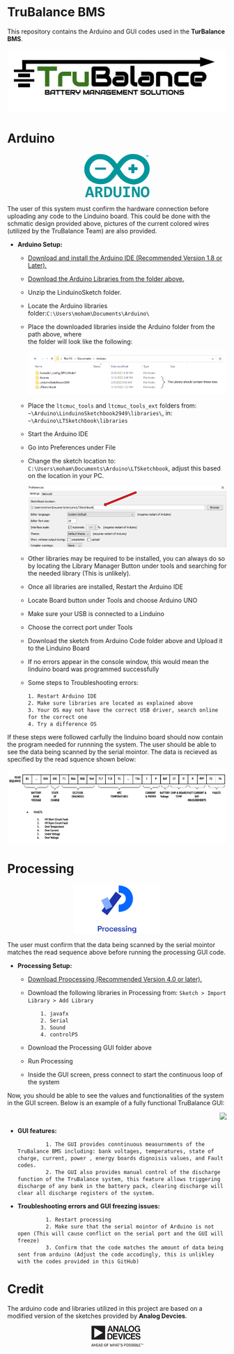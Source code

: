 # TruBalance BMS


This repository contains the Arduino and GUI codes used in the **TurBalance BMS**.

<p align="Center">
<img src="images/logo.JPG">
</p>

# Arduino


<p align="center">
<img src="images/arduino.png" width="150" height="100">
</p>
  

The user of this system must confirm the hardware connection before uploading any code to the Linduino board. This could be done with the schmatic design provided above, pictures of the current colored wires (utilized by the TruBalance Team) are also provided. 
  

 - **Arduino Setup:**
   
      - [Download and install the Arduino IDE (Recommended Version 1.8 or Later).](https://www.arduino.cc/en/software) 
      - [Download the Arduino Libraries from the folder above.](https://github.com/MohamadMerei1/TruBalance/tree/main/Arduino_Libraries)
      - Unzip the LinduinoSketch folder.
      - Locate the Arduino libraries folder:`C:\Users\moham\Documents\Arduino\`
      - Place the downloaded libraries inside the Arduino folder from the path above, where  
        the folder will look like the following:
        <p align="right">
        <img src="images/Untitled drawing.png">
        </p>
      - Place the `ltcmuc_tools` and `ltcmuc_tools_ext` folders from: `~\Arduino\LinduinoSketchbook2949\libraries\`, in:  
      `~\Arduino\LTSketchbook\libraries`
      - Start the Arduino IDE
      - Go into Preferences under File
      - Change the sketch location to: `C:\Users\moham\Documents\Arduino\LTSketchbook`, adjust this based on the location in your PC. 
        <p align="right">
        <img src="images/Capture1.PNG">
        </p>
      - Other libraries may be required to be installed, you can always do so by locating the Library Manager Button under tools and searching for the needed library (This is unlikely).
      - Once all libraries are installed, Restart the Arduino IDE
      - Locate Board button under Tools and choose Arduino UNO
      - Make sure your USB is connected to a Linduino 
      - Choose the correct port under Tools
      - Download the sketch from Arduino Code folder above and Upload it to the Linduino Board 
      - If no errors appear in the console window, this would mean the linduino board was programmed successfully
      - Some steps to Troubleshooting errors:  
      
            1. Restart Arduino IDE
            2. Make sure libraries are located as explained above
            3. Your OS may not have the correct USB driver, search online for the correct one
            4. Try a difference OS
        
If these steps were followed carfully the linduino board should now contain the program needed for runnning the system. The user should be able to see the data being scanned by the serial mointor. The data is recieved as specified by the read squence shown below: 
        <p align="right">
        <img src="images/Data Communication Sequence .png">
        </p>
# Processing

<p align="center">
<img src="images/processing.png" width="200height="150
</p>

The user must confirm that the data being scanned by the serial mointor matches the read sequence above before running the processing GUI code.
  

 - **Processing Setup:**
   
      - [Download Proocessing (Recommended Version 4.0 or later).](https://processing.org/download) 
      - Download the following libraries in Processing from: `Sketch > Import Library > Add Library` 
  
                1. javafx  
                2. Serial  
                3. Sound  
                4. controlP5
  
      - Download the Processing GUI folder above
      - Run Processing
      - Inside the GUI screen, press connect to start the continuous loop of the system
  
Now, you should be able to see the values and functionalities of the system in the GUI screen. Below is an example of a fully functional TruBalance GUI:
        <p align="right">
        <img src="images/GUI.png">
        </p>
 - **GUI features:**  
  
                1. The GUI provides conntinuous measurnments of the TruBalance BMS including: bank voltages, temperatures, state of charge, current, power , energy boards dignoisis values, and Fault codes.   
                2. The GUI also provides manual control of the discharge function of the TruBalance system, this feature allows triggering discharge of any bank in the battery pack, clearing discharge will clear all discharge registers of the system. 
                
  
 - **Troubleshooting errors and GUI freezing issues:**
  
                1. Restart processing  
                2. Make sure that the serial mointor of Arduino is not open (This will cause conflict on the serial port and the GUI will freeze)  
                3. Confirm that the code matches the amount of data being sent from arduino (Adjust the code accodingly, this is unlikley with the codes provided in this GitHub)
  
  
 
 
# Credit

The arduino code and libraries utilized in this project are based on a modified version
of the sketches provided by **Analog Devcies**. 

<p align="center">
  <img src="images/analogDevices.png">
</p>
